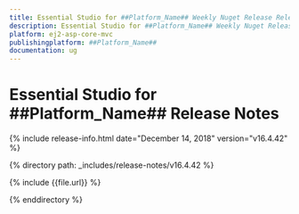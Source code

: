 ```yaml
---
title: Essential Studio for ##Platform_Name## Weekly Nuget Release Release Notes  
description: Essential Studio for ##Platform_Name## Weekly Nuget Release Release Notes  
platform: ej2-asp-core-mvc
publishingplatform: ##Platform_Name##
documentation: ug
---
```


# Essential Studio for  ##Platform_Name##  Release Notes  

{% include release-info.html date="December 14, 2018"   version="v16.4.42"  %} 

{% directory path: _includes/release-notes/v16.4.42 %}

{% include {{file.url}} %}

{% enddirectory %}
